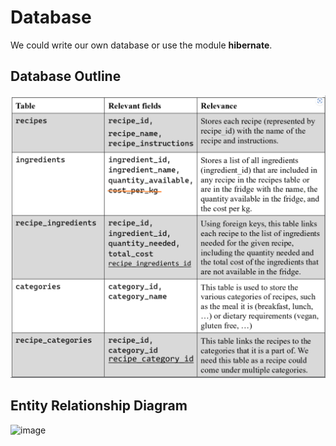 # Database

We could write our own database or use the module __hibernate__.

## Database Outline

![image](./readme_images/database_outline.png)

## Entity Relationship Diagram


![image](https://github.com/user-attachments/assets/89e7a86c-ff68-4e5f-9950-36639d8ba586)
